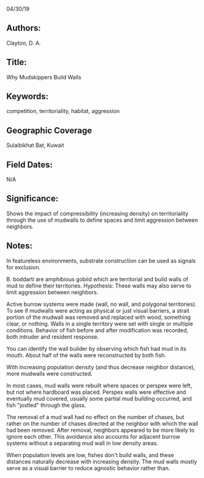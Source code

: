 04/30/19
## Authors:
Clayton, D. A.
## Title:
Why Mudskippers Build Walls
## Keywords:
competition, territoriality, habitat, aggression
## Geographic Coverage
Sulaibikhat Bat, Kuwait
## Field Dates:
N/A
## Significance:
Shows the impact of compressibility (increasing density) on territoriality through the use of mudwalls to define spaces and limit aggression between neighbors.

## Notes:
In featureless environments, substrate construction can be used as signals for exclusion.

B. boddarti are amphibious gobiid which are territorial and build walls of mud to define their territories.  Hypothesis: These walls may also serve to limit aggression between neighbors.

Active burrow systems were made (wall, no wall, and polygonal territories).  To see if mudwalls were acting as physical or just visual barriers, a strait portion of the mudwall was removed and replaced with wood, something clear, or nothing.  Walls in a single territory were set with single or multiple conditions.  Behavior of fish before and after modification was recorded, both intruder and resident response.

You can identify the wall builder by observing which fish had mud in its mouth. About half of the walls were reconstructed by both fish.

With increasing population density (and thus decrease neighbor distance), more mudwalls were constructed.  

In most cases, mud walls were rebuilt where spaces or perspex were left, but not where hardboard was placed.  Perspex walls were effective and eventually mud covered, usually some partial mud building occurred, and fish "jostled" through the glass.

The removal of a mud wall had no effect on the number of chases, but rather on the number of chases directed at the neighbor with which the wall had been removed.  After removal, neighbors appeared to be more likely to ignore each other.  This avoidance also accounts for adjacent burrow systems without a separating mud wall in low density areas.

When population levels are low, fishes don't build walls, and these distances naturally decrease with increasing density.  The mud walls mostly serve as a visual barrier to reduce agnostic behavior rather than.
